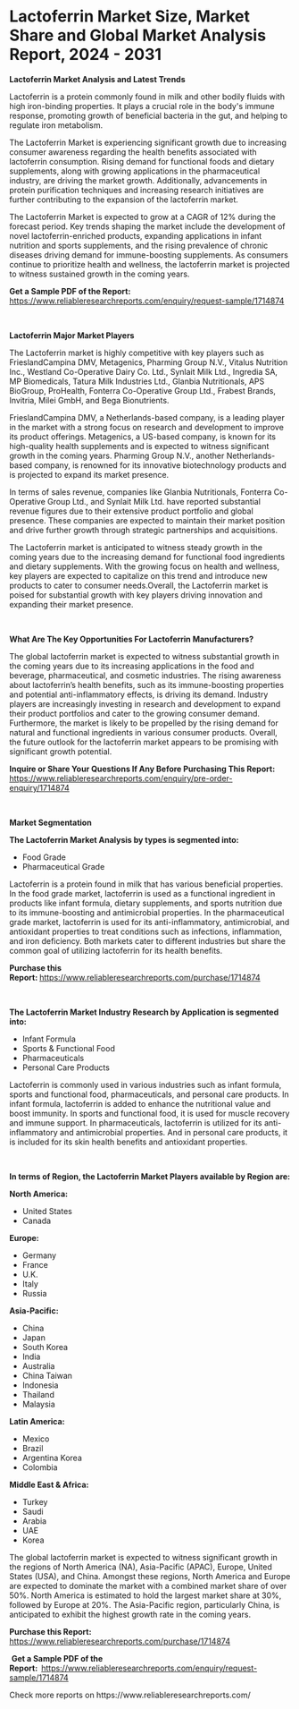 <p><h1>Lactoferrin Market Size, Market Share and Global Market Analysis Report, 2024 - 2031</h1></p><p><strong>Lactoferrin Market Analysis and Latest Trends</strong></p>
<p><p>Lactoferrin is a protein commonly found in milk and other bodily fluids with high iron-binding properties. It plays a crucial role in the body's immune response, promoting growth of beneficial bacteria in the gut, and helping to regulate iron metabolism.</p><p>The Lactoferrin Market is experiencing significant growth due to increasing consumer awareness regarding the health benefits associated with lactoferrin consumption. Rising demand for functional foods and dietary supplements, along with growing applications in the pharmaceutical industry, are driving the market growth. Additionally, advancements in protein purification techniques and increasing research initiatives are further contributing to the expansion of the lactoferrin market.</p><p>The Lactoferrin Market is expected to grow at a CAGR of 12% during the forecast period. Key trends shaping the market include the development of novel lactoferrin-enriched products, expanding applications in infant nutrition and sports supplements, and the rising prevalence of chronic diseases driving demand for immune-boosting supplements. As consumers continue to prioritize health and wellness, the lactoferrin market is projected to witness sustained growth in the coming years.</p></p>
<p><strong>Get a Sample PDF of the Report:&nbsp;</strong> <a href="https://www.reliableresearchreports.com/enquiry/request-sample/1714874">https://www.reliableresearchreports.com/enquiry/request-sample/1714874</a></p>
<p>&nbsp;</p>
<p><strong>Lactoferrin Major Market Players</strong></p>
<p><p>The Lactoferrin market is highly competitive with key players such as FrieslandCampina DMV, Metagenics, Pharming Group N.V., Vitalus Nutrition Inc., Westland Co-Operative Dairy Co. Ltd., Synlait Milk Ltd., Ingredia SA, MP Biomedicals, Tatura Milk Industries Ltd., Glanbia Nutritionals, APS BioGroup, ProHealth, Fonterra Co-Operative Group Ltd., Frabest Brands, Invitria, Milei GmbH, and Bega Bionutrients.</p><p>FrieslandCampina DMV, a Netherlands-based company, is a leading player in the market with a strong focus on research and development to improve its product offerings. Metagenics, a US-based company, is known for its high-quality health supplements and is expected to witness significant growth in the coming years. Pharming Group N.V., another Netherlands-based company, is renowned for its innovative biotechnology products and is projected to expand its market presence.</p><p>In terms of sales revenue, companies like Glanbia Nutritionals, Fonterra Co-Operative Group Ltd., and Synlait Milk Ltd. have reported substantial revenue figures due to their extensive product portfolio and global presence. These companies are expected to maintain their market position and drive further growth through strategic partnerships and acquisitions.</p><p>The Lactoferrin market is anticipated to witness steady growth in the coming years due to the increasing demand for functional food ingredients and dietary supplements. With the growing focus on health and wellness, key players are expected to capitalize on this trend and introduce new products to cater to consumer needs.Overall, the Lactoferrin market is poised for substantial growth with key players driving innovation and expanding their market presence.</p></p>
<p>&nbsp;</p>
<p><strong>What Are The Key Opportunities For Lactoferrin Manufacturers?</strong></p>
<p><p>The global lactoferrin market is expected to witness substantial growth in the coming years due to its increasing applications in the food and beverage, pharmaceutical, and cosmetic industries. The rising awareness about lactoferrin’s health benefits, such as its immune-boosting properties and potential anti-inflammatory effects, is driving its demand. Industry players are increasingly investing in research and development to expand their product portfolios and cater to the growing consumer demand. Furthermore, the market is likely to be propelled by the rising demand for natural and functional ingredients in various consumer products. Overall, the future outlook for the lactoferrin market appears to be promising with significant growth potential.</p></p>
<p><strong>Inquire or Share Your Questions If Any Before Purchasing This Report:</strong> <a href="https://www.reliableresearchreports.com/enquiry/pre-order-enquiry/1714874">https://www.reliableresearchreports.com/enquiry/pre-order-enquiry/1714874</a></p>
<p>&nbsp;</p>
<p><strong>Market Segmentation</strong></p>
<p><strong>The Lactoferrin Market Analysis by types is segmented into:</strong></p>
<p><ul><li>Food Grade</li><li>Pharmaceutical Grade</li></ul></p>
<p><p>Lactoferrin is a protein found in milk that has various beneficial properties. In the food grade market, lactoferrin is used as a functional ingredient in products like infant formula, dietary supplements, and sports nutrition due to its immune-boosting and antimicrobial properties. In the pharmaceutical grade market, lactoferrin is used for its anti-inflammatory, antimicrobial, and antioxidant properties to treat conditions such as infections, inflammation, and iron deficiency. Both markets cater to different industries but share the common goal of utilizing lactoferrin for its health benefits.</p></p>
<p><strong>Purchase this Report:&nbsp;</strong><a href="https://www.reliableresearchreports.com/purchase/1714874">https://www.reliableresearchreports.com/purchase/1714874</a></p>
<p>&nbsp;</p>
<p><strong>The Lactoferrin Market Industry Research by Application is segmented into:</strong></p>
<p><ul><li>Infant Formula</li><li>Sports & Functional Food</li><li>Pharmaceuticals</li><li>Personal Care Products</li></ul></p>
<p><p>Lactoferrin is commonly used in various industries such as infant formula, sports and functional food, pharmaceuticals, and personal care products. In infant formula, lactoferrin is added to enhance the nutritional value and boost immunity. In sports and functional food, it is used for muscle recovery and immune support. In pharmaceuticals, lactoferrin is utilized for its anti-inflammatory and antimicrobial properties. And in personal care products, it is included for its skin health benefits and antioxidant properties.</p></p>
<p>&nbsp;</p>
<p><strong>In terms of Region, the Lactoferrin Market Players available by Region are:</strong></p>
<p>
    <p> <strong> North America: </strong>
        <ul>
            <li>United States</li>
            <li>Canada</li>
        </ul>
        </p> 
    <p> <strong> Europe: </strong>
        <ul>
            <li>Germany</li>
            <li>France</li>
            <li>U.K.</li>
            <li>Italy</li>
            <li>Russia</li>
        </ul>
        </p> 
    <p> <strong> Asia-Pacific: </strong>
        <ul>
            <li>China</li>
            <li>Japan</li>
            <li>South Korea</li>
            <li>India</li>
            <li>Australia</li>
            <li>China Taiwan</li>
            <li>Indonesia</li>
            <li>Thailand</li>
            <li>Malaysia</li>
        </ul>
        </p> 
    <p> <strong> Latin America: </strong>
        <ul>
            <li>Mexico</li>
            <li>Brazil</li>
            <li>Argentina Korea</li>
            <li>Colombia</li>
        </ul>
        </p> 
    <p> <strong> Middle East & Africa: </strong>
        <ul>
            <li>Turkey</li>
            <li>Saudi</li>
            <li>Arabia</li>
            <li>UAE</li>
            <li>Korea</li>
        </ul>
    </p>
    </p>
<p><p>The global lactoferrin market is expected to witness significant growth in the regions of North America (NA), Asia-Pacific (APAC), Europe, United States (USA), and China. Amongst these regions, North America and Europe are expected to dominate the market with a combined market share of over 50%. North America is estimated to hold the largest market share at 30%, followed by Europe at 20%. The Asia-Pacific region, particularly China, is anticipated to exhibit the highest growth rate in the coming years.</p></p>
<p><strong>Purchase this Report: </strong><a href="https://www.reliableresearchreports.com/purchase/1714874">https://www.reliableresearchreports.com/purchase/1714874</a></p>
<p>&nbsp;<strong>Get a Sample PDF of the Report:&nbsp;&nbsp;</strong><a href="https://www.reliableresearchreports.com/enquiry/request-sample/1714874">https://www.reliableresearchreports.com/enquiry/request-sample/1714874</a></p>
<p><strong></strong></p>
<p>Check more reports on https://www.reliableresearchreports.com/</p>